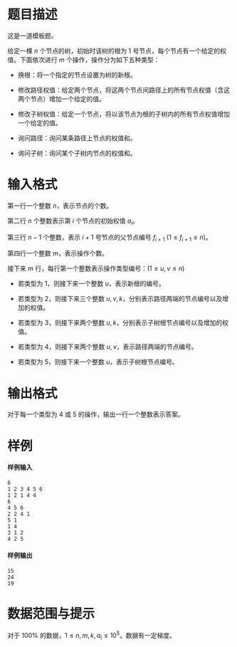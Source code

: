
# 题目描述

这是一道模板题。

给定一棵 $n$ 个节点的树，初始时该树的根为 $1$ 号节点，每个节点有一个给定的权值。下面依次进行 $m$ 个操作，操作分为如下五种类型：

- 换根：将一个指定的节点设置为树的新根。

- 修改路径权值：给定两个节点，将这两个节点间路径上的所有节点权值（含这两个节点）增加一个给定的值。

- 修改子树权值：给定一个节点，将以该节点为根的子树内的所有节点权值增加一个给定的值。

- 询问路径：询问某条路径上节点的权值和。

- 询问子树：询问某个子树内节点的权值和。

# 输入格式

第一行一个整数 $n$，表示节点的个数。

第二行 $n$ 个整数表示第 $i$ 个节点的初始权值 $a_i$。

第三行 $n-1$ 个整数，表示 $i+1$ 号节点的父节点编号 $f_{i+1}\ (1 \leqslant f_{i+1} \leqslant n)$。

第四行一个整数 $m$，表示操作个数。

接下来 $m$ 行，每行第一个整数表示操作类型编号：$(1 \leqslant u, v \leqslant n)$

- 若类型为 $1$，则接下来一个整数 $u$，表示新根的编号。

- 若类型为 $2$，则接下来三个整数 $u,v,k$，分别表示路径两端的节点编号以及增加的权值。

- 若类型为 $3$，则接下来两个整数 $u,k$，分别表示子树根节点编号以及增加的权值。

- 若类型为 $4$，则接下来两个整数 $u,v$，表示路径两端的节点编号。

- 若类型为 $5$，则接下来一个整数 $u$，表示子树根节点编号。

# 输出格式

对于每一个类型为 $4$ 或 $5$ 的操作，输出一行一个整数表示答案。

# 样例

#### 样例输入

```plain
6
1 2 3 4 5 6
1 2 1 4 4
6
4 5 6
2 2 4 1
5 1
1 4
3 1 2
4 2 5
```
#### 样例输出

```plain
15
24
19
```


# 数据范围与提示

对于 $100\%$ 的数据，$1\leqslant n,m,k,a_i\leqslant 10^5$。数据有一定梯度。

